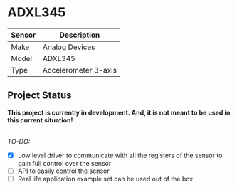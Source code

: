 # ADXL345 #

| Sensor | Description |
| ----------- | ----------- |
| Make | Analog Devices |
| Model | ADXL345 |
| Type | Accelerometer 3-axis |


## Project Status ##
**This project is currently in development. And, it is not meant to be used in this current situation!**
<br/><br/>

*TO-DO:*
- [X] Low level driver to communicate with all the registers of the sensor to gain full control over the sensor
- [ ] API to easily control the sensor
- [ ] Real life application example set can be used out of the box
